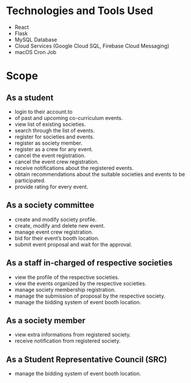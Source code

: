 # Technologies and Tools Used
* React
* Flask
* MySQL Database
* Cloud Services (Google Cloud SQL, Firebase Cloud Messaging)
* macOS Cron Job 

# Scope

## As a student 
* login to their account.to
* of past and upcoming co-curriculum events.
* view list of existing societies.
* search through the list of events. 
* register for societies and events.
* register as society member.
* register as a crew for any event.
* cancel the event registration. 
* cancel the event crew registration. 
* receive notifications about the registered events.
* obtain recommendations about the suitable societies and events to be participated. 
* provide rating for every event.

## As a society committee
* create and modify society profile.
* create, modify and delete new event.
* manage event crew registration.
* bid for their event’s booth location.
* submit event proposal and wait for the approval. 

## As a staff in-charged of respective societies
* view the profile of the respective societies.
* view the events organized by the respective societies. 
* manage society membership registration.
* manage the submission of proposal by the respective society. 
* manage the bidding system of event booth location.

## As a society member
* view extra informations from registered society. 
* receive notification from registered society. 

## As a Student Representative Council (SRC)
* manage the bidding system of event booth location.
